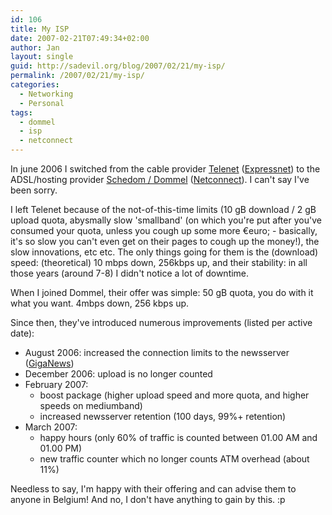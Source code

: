 ```yaml
---
id: 106
title: My ISP
date: 2007-02-21T07:49:34+02:00
author: Jan
layout: single
guid: http://sadevil.org/blog/2007/02/21/my-isp/
permalink: /2007/02/21/my-isp/
categories:
  - Networking
  - Personal
tags:
  - dommel
  - isp
  - netconnect
---
```

In june 2006 I switched from the cable provider [Telenet](http://www.telenet.be/) ([Expressnet](http://www.telenet.be/nl/thuis/internet/producten/expressnet/index.page)) to the ADSL/hosting provider [Schedom / Dommel](http://www.dommel.be/) ([Netconnect](http://www.dommel.be/en/adsl/netconnect.php?cust=home)). I can't say I've been sorry.

I left Telenet because of the not-of-this-time limits (10 gB download / 2 gB upload quota, abysmally slow 'smallband' (on which you're put after you've consumed your quota, unless you cough up some more &euro;euro; - basically, it's so slow you can't even get on their pages to cough up the money!), the slow innovations, etc etc. The only things going for them is the (download) speed: (theoretical) 10 mbps down, 256kbps up, and their stability: in all those years (around 7-8) I didn't notice a lot of downtime.

When I joined Dommel, their offer was simple: 50 gB quota, you do with it what you want. 4mbps down, 256 kbps up.

Since then, they've introduced numerous improvements (listed per active date):

  * August 2006: increased the connection limits to the newsserver ([GigaNews](http://www.giganews.com)) 
  * December 2006: upload is no longer counted
  * February 2007: 
      * boost package (higher upload speed and more quota, and higher speeds on mediumband)
      * increased newsserver retention (100 days, 99%+ retention)
  * March 2007: 
      * happy hours (only 60% of traffic is counted between 01.00 AM and 01.00 PM)
      * new traffic counter which no longer counts ATM overhead (about 11%)

Needless to say, I'm happy with their offering and can advise them to anyone in Belgium! And no, I don't have anything to gain by this. :p